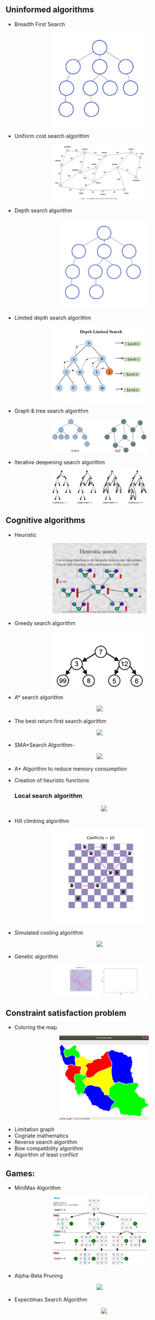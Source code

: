 ## Uninformed algorithms

- Breadth First Search
<p align="center">
  <img width="50%" img src="https://github.com/NonaHelmi/AI-Programming/blob/main/Breadth-First-Search-Algorithm.gif">
</p>

- Uniform cost search algorithm
<p align="center">
  <img width="50%" img src="https://github.com/nidadinch/UniformCostSearch/blob/main/RoadMap.png">
</p>

- Depth search algorithm
   <p align="center">
  <img width="50%" img src="https://github.com/NonaHelmi/AI-Programming/blob/main/AI-Programming/Search/imgs/dfs.gif">
</p>

- Limited depth search algorithm
<p align="center">
  <img width="50%" img src="https://github.com/NonaHelmi/AI-Programming/blob/main/AI-Programming/Search/imgs/depth-limited-search-algorithm.png"></p>
  
- Graph & tree search algorithm
<p align="center">
  <img width="50%" img src="https://github.com/NonaHelmi/AI-Programming/blob/main/AI-Programming/Search/imgs/Graph-vs-Tree.jpg.webp"></p>
  
- Iterative deepening search algorithm
<p align="center">
  <img width="50%" img src="https://github.com/NonaHelmi/AI-Programming/blob/main/AI-Programming/Search/imgs/ids.jpg"></p>

## Cognitive algorithms
- Heuristic
<p align="center">
  <img width="50%" img src="https://github.com/NonaHelmi/AI-Programming/blob/main/AI-Programming/Search/imgs/Heuristic.jpg"></p>
  
- Greedy search algorithm
<p align="center">
  <img width="50%" img src="https://github.com/NonaHelmi/AI-Programming/blob/main/AI-Programming/Search/imgs/Greedy-search-path-example.gif"></p>
  
- A* search algorithm
<p align="center">
  <img width="50%" img src="https://upload.wikimedia.org/wikipedia/commons/8/85/Weighted_A_star_with_eps_5.gif"></p>
  
- The best return first search algorithm
<p align="center">
  <img width="50%" img src="https://blogger.googleusercontent.com/img/b/R29vZ2xl/AVvXsEgtRp8Q8dD_kTAKfFa60Yrfp4zYoFdhxB3a08lGIumKu_Z5weAQ7y8kTMX1q2RGLuN2IHvhz3brvSgqTaWHJK35Effl7nWer6mQgT70kx_y5gRNVSH7TsAZ5wXkAQtBKe-TlF8l2RPm4D5WAwd0SGZinAVmbh5fH7SerY-X2puye9HCoweGCErqUMzeutgC/s16000/Selection_058.png"></p>
  
- SMA*Search Algorithm-
<p align="center">
  <img width="50%" img src="https://slideplayer.com/slide/13619921/83/images/4/SMA%2A+Example+Search+Space+g+%2B+h+%3D+f+Goal+node.jpg"></p>
  
- A* Algorithm to reduce memory consumption

- Creation of heuristic functions

  ### Local search algorithm
  <p align="center">
  <img width="50%" img src="https://static.javatpoint.com/tutorial/ai/images/hill-climbing-algorithm-in-ai.png"></p>


- Hill climbing algorithm
<p align="center">
  <img width="50%" img src="https://github.com/NonaHelmi/AI-Programming/blob/main/AI-Programming/Search/imgs/10-queens-hill-climbing.gif"></p>
  
- Simulated cooling algorithm
<p align="center">
  <img width="50%" img src="https://miro.medium.com/v2/resize:fit:640/0*Ugs6DpDBzyzNyjHt.gif"></p>
  
- Genetic algorithm
<p align="center">
  <img width="50%" img src="https://github.com/NonaHelmi/AI-Programming/blob/main/AI-Programming/Search/imgs/100-queens-ga.gif"></p>

## Constraint satisfaction problem
- Coloring the map
  <p align="center">
  <img width="50%" img src="https://github.com/NonaHelmi/AI-Programming/blob/main/AI-Programming/Search/imgs/color.gif"</p>
- Limitation graph
- Cognate mathematics
- Reverse search algorithm
- Bow compatibility algorithm
- Algorithm of least conflict

## Games:

- MiniMax Algorithm
<p align="center">
  <img width="50%" img src="https://github.com/NonaHelmi/AI-Programming/blob/main/AI-Programming/Search/tic-tac-toe-minimax/preview/tic-tac-toe-minimax-game-tree.png"
      </p>
    
- Alpha-Beta Pruning
<p align="center">
  <img width="50%" img src="https://upload.wikimedia.org/wikipedia/en/7/79/Minmaxab.gif"
      </p>
    
- Expectimax Search Algorithm
  <p align="center">
  <img width="20%" img src="https://www.baeldung.com/wp-content/uploads/sites/4/2021/10/expected-value.jpg"
      </p>
